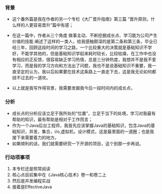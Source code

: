 ### 背景

* 这个番外篇是我在作者的另一个专栏《大厂晋升指南》第三篇 “晋升原则，什么样的人更容易晋升”篇中有感；

* 在这一篇中，作者从三个角度 做事主动、不断挖掘成长点、学习能为公司产生价值的技能 阐述了这样的一类人，给我感触颇深的是第二条和第三条，毕业已经三年，回顾这段时间的学习之路，一个比较重大的决策就是基础知识不学好，不能学其他的，但是基础知识学起来耗时较长，比较枯燥，在工作中也没有相应的正反馈，很容易缺乏学习热情，总是三分钟热度，我想并不是我不爱学习，而是我的学习方向和方法出了问题，我也不是说基础知识不重要，我一直坚定的认为，我以后如果要在技术这条路上一直走下去，这是我无论如何都绕不过去的一道坎。
* 以上就是我写作得背景，我需要发掘我今后一段时间内的成长点，



### 分析

- 成长点的分析应该立足于我所处的“位置”，立足于当下的处境，学习对我最有帮助的知识，最有帮助是相对于工作而言；
- 作为一个Java后台工程师，我首先应该掌握Java的基础知识，包含Java的基础知识，并发，集合，i/o,虚拟机，设计模式，这是最里面的一道圈；也是我接下来需要着力的地方。
- 如果顺利的话，我们就需要研究一下开源的项目，这个到那一步再说。



### 行动项事项

1. 本专栏还是照常阅读
2. 核心点目前集中在《Java核心技术》卷一和卷二上
3. 然后是并发编程实战
4. 接着是EffectiveJava

